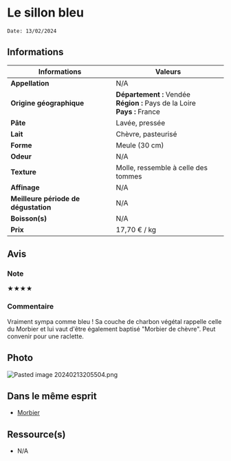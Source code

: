# Le sillon bleu
```
Date: 13/02/2024
```
## Informations

| Informations | Valeurs |
| ---- | ---- |
| **Appellation** | N/A |
| **Origine géographique** | **Département :** Vendée<br>**Région :** Pays de la Loire<br>**Pays :** France   |
| **Pâte** | Lavée, pressée |
| **Lait** | Chèvre, pasteurisé |
| **Forme** | Meule (30 cm) |
| **Odeur** | N/A |
| **Texture** | Molle, ressemble à celle des tommes |
| **Affinage** | N/A |
| **Meilleure période de dégustation** | N/A |
| **Boisson(s)** | N/A |
| **Prix** | 17,70 € / kg |

## Avis
### Note
★★★★
### Commentaire
Vraiment sympa comme bleu ! Sa couche de charbon végétal rappelle celle du Morbier et lui vaut d'être également baptisé "Morbier de chèvre". Peut convenir pour une raclette.

## Photo
![Pasted image 20240213205504.png](./M%C3%A9dias/Pasted%20image%2020240213205504.png)

## Dans le même esprit
* [Morbier](Morbier.md)

## Ressource(s)
* N/A